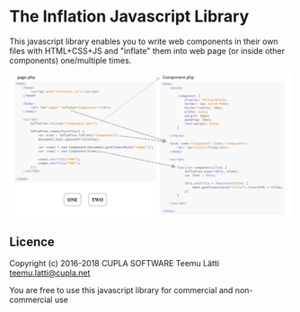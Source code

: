 # The Inflation Javascript Library

This javascript library enables you to write web components in their own files with HTML+CSS+JS and "inflate" them into web page (or inside other components) one/multiple times.

![alt text](Example_Image.png?raw=true "Example")

Licence
-------

Copyright (c) 2016-2018 CUPLA SOFTWARE Teemu Lätti teemu.latti@cupla.net

You are free to use this javascript library for commercial and non-commercial use
